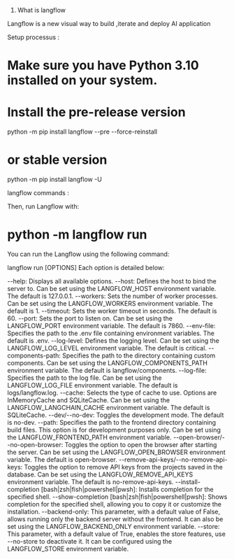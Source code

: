 1. What is langflow 

Langflow is a new visual way to build ,iterate and deploy AI application 


Setup processus : 

# Make sure you have Python 3.10 installed on your system.
# Install the pre-release version
python -m pip install langflow --pre --force-reinstall

# or stable version

python -m pip install langflow -U


langflow commands :


Then, run Langflow with:

# python -m langflow run




You can run the Langflow using the following command:

langflow run [OPTIONS]
Each option is detailed below:

--help: Displays all available options.
--host: Defines the host to bind the server to. Can be set using the LANGFLOW_HOST environment variable. The default is 127.0.0.1.
--workers: Sets the number of worker processes. Can be set using the LANGFLOW_WORKERS environment variable. The default is 1.
--timeout: Sets the worker timeout in seconds. The default is 60.
--port: Sets the port to listen on. Can be set using the LANGFLOW_PORT environment variable. The default is 7860.
--env-file: Specifies the path to the .env file containing environment variables. The default is .env.
--log-level: Defines the logging level. Can be set using the LANGFLOW_LOG_LEVEL environment variable. The default is critical.
--components-path: Specifies the path to the directory containing custom components. Can be set using the LANGFLOW_COMPONENTS_PATH environment variable. The default is langflow/components.
--log-file: Specifies the path to the log file. Can be set using the LANGFLOW_LOG_FILE environment variable. The default is logs/langflow.log.
--cache: Selects the type of cache to use. Options are InMemoryCache and SQLiteCache. Can be set using the LANGFLOW_LANGCHAIN_CACHE environment variable. The default is SQLiteCache.
--dev/--no-dev: Toggles the development mode. The default is no-dev.
--path: Specifies the path to the frontend directory containing build files. This option is for development purposes only. Can be set using the LANGFLOW_FRONTEND_PATH environment variable.
--open-browser/--no-open-browser: Toggles the option to open the browser after starting the server. Can be set using the LANGFLOW_OPEN_BROWSER environment variable. The default is open-browser.
--remove-api-keys/--no-remove-api-keys: Toggles the option to remove API keys from the projects saved in the database. Can be set using the LANGFLOW_REMOVE_API_KEYS environment variable. The default is no-remove-api-keys.
--install-completion [bash|zsh|fish|powershell|pwsh]: Installs completion for the specified shell.
--show-completion [bash|zsh|fish|powershell|pwsh]: Shows completion for the specified shell, allowing you to copy it or customize the installation.
--backend-only: This parameter, with a default value of False, allows running only the backend server without the frontend. It can also be set using the LANGFLOW_BACKEND_ONLY environment variable.
--store: This parameter, with a default value of True, enables the store features, use --no-store to deactivate it. It can be configured using the LANGFLOW_STORE environment variable.
